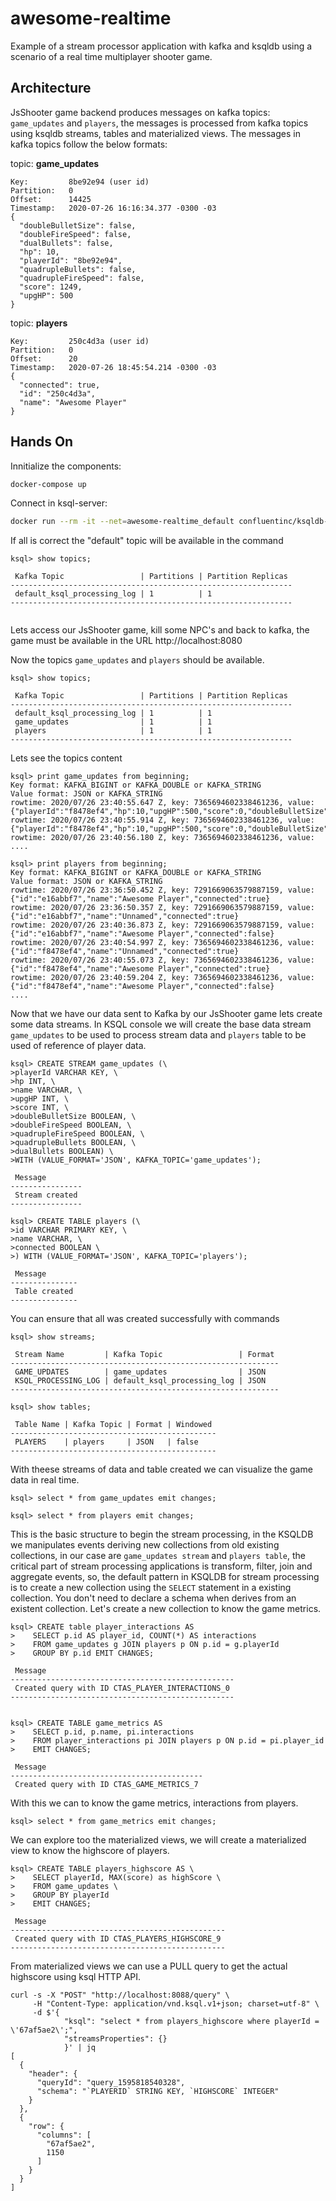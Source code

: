 # awesome-realtime
Example of a stream processor application with kafka and ksqldb using a scenario of a real time multiplayer shooter game.

## Architecture
JsShooter game backend produces messages on kafka topics: `game_updates` and `players`, the messages is processed from kafka topics using ksqldb streams, tables and materialized views. The messages in kafka topics follow the below formats:

topic: **game_updates**

```
Key:         8be92e94 (user id)
Partition:   0
Offset:      14425
Timestamp:   2020-07-26 16:16:34.377 -0300 -03
{
  "doubleBulletSize": false,
  "doubleFireSpeed": false,
  "dualBullets": false,
  "hp": 10,
  "playerId": "8be92e94",
  "quadrupleBullets": false,
  "quadrupleFireSpeed": false,
  "score": 1249,
  "upgHP": 500
}

```
topic: **players**

```
Key:         250c4d3a (user id)
Partition:   0
Offset:      20
Timestamp:   2020-07-26 18:45:54.214 -0300 -03
{
  "connected": true,
  "id": "250c4d3a",
  "name": "Awesome Player"
}
```

## Hands On

Innitialize the components:
```bash
docker-compose up
```

Connect in ksql-server:
```bash
docker run --rm -it --net=awesome-realtime_default confluentinc/ksqldb-cli:0.10.1 ksql http://ksqldb-server:8088
```

If all is correct the "default" topic will be available in the command

```
ksql> show topics;

 Kafka Topic                 | Partitions | Partition Replicas 
---------------------------------------------------------------
 default_ksql_processing_log | 1          | 1                  
---------------------------------------------------------------


```

Lets access our JsShooter game, kill some NPC's and back to kafka, the game must be available in the URL http://localhost:8080

Now the topics `game_updates` and `players` should be available.

```
ksql> show topics;

 Kafka Topic                 | Partitions | Partition Replicas 
---------------------------------------------------------------
 default_ksql_processing_log | 1          | 1                  
 game_updates                | 1          | 1                  
 players                     | 1          | 1                  
---------------------------------------------------------------

```

Lets see the topics content

```
ksql> print game_updates from beginning;
Key format: KAFKA_BIGINT or KAFKA_DOUBLE or KAFKA_STRING
Value format: JSON or KAFKA_STRING
rowtime: 2020/07/26 23:40:55.647 Z, key: 7365694602338461236, value: {"playerId":"f8478ef4","hp":10,"upgHP":500,"score":0,"doubleBulletSize":false,"doubleFireSpeed":false,"quadrupleFireSpeed":false,"quadrupleBullets":false,"dualBullets":false}
rowtime: 2020/07/26 23:40:55.914 Z, key: 7365694602338461236, value: {"playerId":"f8478ef4","hp":10,"upgHP":500,"score":0,"doubleBulletSize":false,"doubleFireSpeed":false,"quadrupleFireSpeed":false,"quadrupleBullets":false,"dualBullets":false}
rowtime: 2020/07/26 23:40:56.180 Z, key: 7365694602338461236, value: 
....
```

```
ksql> print players from beginning;
Key format: KAFKA_BIGINT or KAFKA_DOUBLE or KAFKA_STRING
Value format: JSON or KAFKA_STRING
rowtime: 2020/07/26 23:36:50.452 Z, key: 7291669063579887159, value: {"id":"e16abbf7","name":"Awesome Player","connected":true}
rowtime: 2020/07/26 23:36:50.357 Z, key: 7291669063579887159, value: {"id":"e16abbf7","name":"Unnamed","connected":true}
rowtime: 2020/07/26 23:40:36.873 Z, key: 7291669063579887159, value: {"id":"e16abbf7","name":"Awesome Player","connected":false}
rowtime: 2020/07/26 23:40:54.997 Z, key: 7365694602338461236, value: {"id":"f8478ef4","name":"Unnamed","connected":true}
rowtime: 2020/07/26 23:40:55.073 Z, key: 7365694602338461236, value: {"id":"f8478ef4","name":"Awesome Player","connected":true}
rowtime: 2020/07/26 23:40:59.204 Z, key: 7365694602338461236, value: {"id":"f8478ef4","name":"Awesome Player","connected":false}
....
```

Now that we have our data sent to Kafka by our JsShooter game lets create some data streams. In KSQL console we will create the base data stream `game_updates` to be used to process stream data and `players` table to be used of reference of player data.

```
ksql> CREATE STREAM game_updates (\
>playerId VARCHAR KEY, \
>hp INT, \
>name VARCHAR, \
>upgHP INT, \
>score INT, \
>doubleBulletSize BOOLEAN, \
>doubleFireSpeed BOOLEAN, \
>quadrupleFireSpeed BOOLEAN, \
>quadrupleBullets BOOLEAN, \
>dualBullets BOOLEAN) \
>WITH (VALUE_FORMAT='JSON', KAFKA_TOPIC='game_updates');

 Message        
----------------
 Stream created 
----------------
```

```
ksql> CREATE TABLE players (\
>id VARCHAR PRIMARY KEY, \
>name VARCHAR, \
>connected BOOLEAN \
>) WITH (VALUE_FORMAT='JSON', KAFKA_TOPIC='players');

 Message       
---------------
 Table created 
---------------
```

You can ensure that all was created successfully with commands
```
ksql> show streams;

 Stream Name         | Kafka Topic                 | Format 
------------------------------------------------------------
 GAME_UPDATES        | game_updates                | JSON   
 KSQL_PROCESSING_LOG | default_ksql_processing_log | JSON   
------------------------------------------------------------

ksql> show tables;

 Table Name | Kafka Topic | Format | Windowed 
----------------------------------------------
 PLAYERS    | players     | JSON   | false    
----------------------------------------------
```

With theese streams of data and table created we can visualize the game data in real time.

```
ksql> select * from game_updates emit changes;

ksql> select * from players emit changes;
```

This is the basic structure to begin the stream processing, in the KSQLDB we manipulates events deriving new collections from old existing collections, in our case are `game_updates stream` and `players table`, the critical part of stream processing applications is transform, filter, join and aggregate events, so, the default pattern in KSQLDB for stream processing is to create a new collection using the `SELECT` statement in a existing collection. You don't need to declare a schema when derives from an existent collection. Let's create a new collection to know the game metrics.

```
ksql> CREATE table player_interactions AS
>    SELECT p.id AS player_id, COUNT(*) AS interactions
>    FROM game_updates g JOIN players p ON p.id = g.playerId
>    GROUP BY p.id EMIT CHANGES;

 Message                                          
--------------------------------------------------
 Created query with ID CTAS_PLAYER_INTERACTIONS_0 
--------------------------------------------------


ksql> CREATE TABLE game_metrics AS
>    SELECT p.id, p.name, pi.interactions
>    FROM player_interactions pi JOIN players p ON p.id = pi.player_id
>    EMIT CHANGES;

 Message                                   
-------------------------------------------
 Created query with ID CTAS_GAME_METRICS_7 

```

With this we can to know the game metrics, interactions from players.

```
ksql> select * from game_metrics emit changes;
```

We can explore too the materialized views, we will create a materialized view to know the highscore of players.

```
ksql> CREATE TABLE players_highscore AS \
>    SELECT playerId, MAX(score) as highScore \
>    FROM game_updates \
>    GROUP BY playerId
>    EMIT CHANGES;

 Message                                        
------------------------------------------------
 Created query with ID CTAS_PLAYERS_HIGHSCORE_9 
------------------------------------------------
```

From materialized views we can use a PULL query to get the actual highscore using ksql HTTP API.
```
curl -s -X "POST" "http://localhost:8088/query" \
     -H "Content-Type: application/vnd.ksql.v1+json; charset=utf-8" \
     -d $'{
            "ksql": "select * from players_highscore where playerId = \'67af5ae2\';",
            "streamsProperties": {}
            }' | jq
[
  {
    "header": {
      "queryId": "query_1595818540328",
      "schema": "`PLAYERID` STRING KEY, `HIGHSCORE` INTEGER"
    }
  },
  {
    "row": {
      "columns": [
        "67af5ae2",
        1150
      ]
    }
  }
]

```





